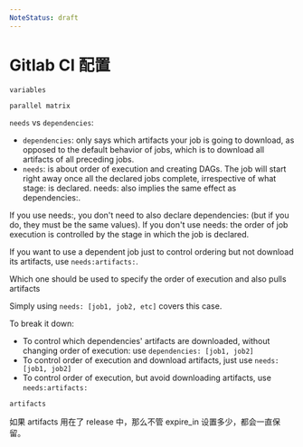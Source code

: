 ```yaml
---
NoteStatus: draft
---
```


# Gitlab CI 配置

`variables`

`parallel matrix`

`needs` vs `dependencies`:

* `dependencies`: only says which artifacts your job is going to download, as opposed to the default behavior of jobs, which is to download all artifacts of all preceding jobs.
* `needs`: is about order of execution and creating DAGs. The job will start right away once all the declared jobs complete, irrespective of what stage: is declared. needs: also implies the same effect as dependencies:.

If you use needs:, you don't need to also declare dependencies: (but if you do, they must be the same values). If you don't use needs: the order of job execution is controlled by the stage in which the job is declared.

If you want to use a dependent job just to control ordering but not download its artifacts, use `needs:artifacts:`.

Which one should be used to specify the order of execution and also pulls artifacts

Simply using `needs: [job1, job2, etc]` covers this case.

To break it down:

* To control which dependencies' artifacts are downloaded, without changing order of execution: use `dependencies: [job1, job2]`
* To control order of execution and download artifacts, just use `needs: [job1, job2]`
* To control order of execution, but avoid downloading artifacts, use `needs:artifacts:`

`artifacts`

如果 artifacts 用在了 release 中，那么不管 expire_in 设置多少，都会一直保留。

